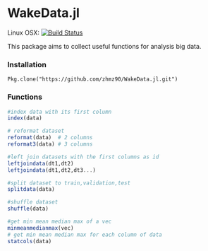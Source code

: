 # WakeData.jl

Linux OSX: [![Build Status](https://travis-ci.org/zhmz90/WakeData.jl.svg?branch=master)](https://travis-ci.org/zhmz90/WakeData.jl)

This package aims to collect useful functions for analysis big data.

### Installation

    Pkg.clone("https://github.com/zhmz90/WakeData.jl.git")
	
### Functions 

```Julia
#index data with its first column
index(data)

# reformat dataset
reformat(data)  # 2 columns
reformat3(data) # 3 columns

#left join datasets with the first columns as id
leftjoindata(dt1,dt2) 
leftjoindata(dt1,dt2,dt3...)

#split dataset to train,validation,test
splitdata(data)

#shuffle dataset 
shuffle(data)

#get min mean median max of a vec
minmeanmedianmax(vec)
# get min mean median max for each column of data
statcols(data)

```

	

